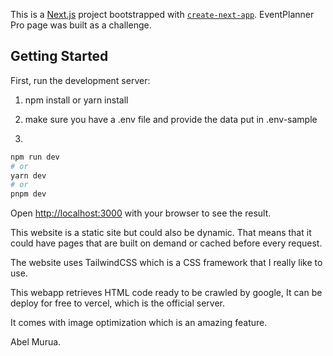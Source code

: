 This is a [Next.js](https://nextjs.org/) project bootstrapped with [`create-next-app`](https://github.com/vercel/next.js/tree/canary/packages/create-next-app). EventPlanner Pro page was built as a challenge.

## Getting Started

First, run the development server:

1. npm install or yarn install
2. make sure you have a .env file and provide the data put in .env-sample

3.

```bash
npm run dev
# or
yarn dev
# or
pnpm dev
```

Open [http://localhost:3000](http://localhost:3000) with your browser to see the result.

This website is a static site but could also be dynamic. That means that it could have pages that are built on demand or cached before every request.

The website uses TailwindCSS which is a CSS framework that I really like to use.

This webapp retrieves HTML code ready to be crawled by google, It can be deploy for free to vercel, which is the official server.

It comes with image optimization which is an amazing feature.

Abel Murua.
